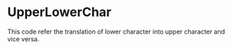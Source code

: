 # UpperLowerChar
This code refer the translation of lower character into upper character and vice versa.
